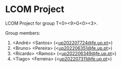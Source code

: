 # LCOM Project

LCOM Project for group T&lt;0&gt;&lt;9&gt;G&lt;0&gt;&lt;3&gt;.

Group members:

1. &lt;André&gt; &lt;Santos&gt; (&lt;up202207724@fe.up.pt&gt;)
2. &lt;Bruno&gt; &lt;Pereira&gt; (&lt;up202206351@fe.up.pt&gt;)
3. &lt;Ricardo&gt; &lt;Ramos&gt; (&lt;up202206349@fe.up.pt&gt;)
4. &lt;Tiago&gt; &lt;Ferreira&gt; (&lt;up202207311@fe.up.pt&gt;)


